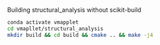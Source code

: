 Building structural_analysis without scikit-build

```sh
conda activate vmapplet
cd vmapllet/structural_analysis
mkdir build && cd build && cmake .. && make -j4
```
